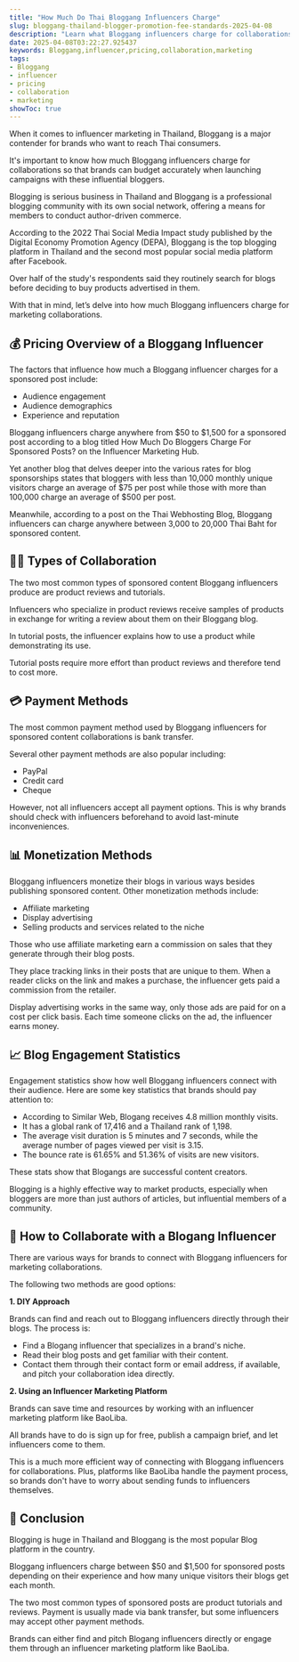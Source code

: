 ```yaml
---
title: "How Much Do Thai Bloggang Influencers Charge"
slug: bloggang-thailand-blogger-promotion-fee-standards-2025-04-08
description: "Learn what Bloggang influencers charge for collaborations and influencer marketing in Thailand."
date: 2025-04-08T03:22:27.925437
keywords: Bloggang,influencer,pricing,collaboration,marketing
tags:
- Bloggang
- influencer
- pricing
- collaboration
- marketing
showToc: true
---
```


When it comes to influencer marketing in Thailand, Bloggang is a major contender for brands who want to reach Thai consumers.

It's important to know how much Bloggang influencers charge for collaborations so that brands can budget accurately when launching campaigns with these influential bloggers.

Blogging is serious business in Thailand and Bloggang is a professional blogging community with its own social network, offering a means for members to conduct author-driven commerce.

According to the 2022 Thai Social Media Impact study published by the Digital Economy Promotion Agency (DEPA), Bloggang is the top blogging platform in Thailand and the second most popular social media platform after Facebook.

Over half of the study's respondents said they routinely search for blogs before deciding to buy products advertised in them.

With that in mind, let’s delve into how much Bloggang influencers charge for marketing collaborations.


## 💰 Pricing Overview of a Bloggang Influencer

The factors that influence how much a Bloggang influencer charges for a sponsored post include:

- Audience engagement 
- Audience demographics
- Experience and reputation

Bloggang influencers charge anywhere from $50 to $1,500 for a sponsored post according to a blog titled How Much Do Bloggers Charge For Sponsored Posts? on the Influencer Marketing Hub.

Yet another blog that delves deeper into the various rates for blog sponsorships states that bloggers with less than 10,000 monthly unique visitors charge an average of $75 per post while those with more than 100,000 charge an average of $500 per post.

Meanwhile, according to a post on the Thai Webhosting Blog, Bloggang influencers can charge anywhere between 3,000 to 20,000 Thai Baht for sponsored content.


## 👨‍💻 Types of Collaboration

The two most common types of sponsored content Bloggang influencers produce are product reviews and tutorials.

Influencers who specialize in product reviews receive samples of products in exchange for writing a review about them on their Bloggang blog.

In tutorial posts, the influencer explains how to use a product while demonstrating its use.

Tutorial posts require more effort than product reviews and therefore tend to cost more.


## 💳 Payment Methods

The most common payment method used by Bloggang influencers for sponsored content collaborations is bank transfer.

Several other payment methods are also popular including:

- PayPal
- Credit card
- Cheque

However, not all influencers accept all payment options. This is why brands should check with influencers beforehand to avoid last-minute inconveniences.


## 📊 Monetization Methods

Bloggang influencers monetize their blogs in various ways besides publishing sponsored content. Other monetization methods include:

- Affiliate marketing
- Display advertising
- Selling products and services related to the niche

Those who use affiliate marketing earn a commission on sales that they generate through their blog posts.

They place tracking links in their posts that are unique to them. When a reader clicks on the link and makes a purchase, the influencer gets paid a commission from the retailer.

Display advertising works in the same way, only those ads are paid for on a cost per click basis. Each time someone clicks on the ad, the influencer earns money.


## 📈 Blog Engagement Statistics

Engagement statistics show how well Bloggang influencers connect with their audience. Here are some key statistics that brands should pay attention to:

- According to Similar Web, Blogang receives 4.8 million monthly visits.
- It has a global rank of 17,416 and a Thailand rank of 1,198.
- The average visit duration is 5 minutes and 7 seconds, while the average number of pages viewed per visit is 3.15.
- The bounce rate is 61.65% and 51.36% of visits are new visitors.

These stats show that Blogangs are successful content creators.

Blogging is a highly effective way to market products, especially when bloggers are more than just authors of articles, but influential members of a community.


## 🔗 How to Collaborate with a Blogang Influencer

There are various ways for brands to connect with Bloggang influencers for marketing collaborations.

The following two methods are good options:

**1. DIY Approach**

Brands can find and reach out to Bloggang influencers directly through their blogs. The process is:

- Find a Blogang influencer that specializes in a brand's niche.
- Read their blog posts and get familiar with their content.
- Contact them through their contact form or email address, if available, and pitch your collaboration idea directly.

**2. Using an Influencer Marketing Platform**

Brands can save time and resources by working with an influencer marketing platform like BaoLiba.

All brands have to do is sign up for free, publish a campaign brief, and let influencers come to them.

This is a much more efficient way of connecting with Bloggang influencers for collaborations. Plus, platforms like BaoLiba handle the payment process, so brands don't have to worry about sending funds to influencers themselves.


## 🌟 Conclusion

Blogging is huge in Thailand and Bloggang is the most popular Blog platform in the country.

Bloggang influencers charge between $50 and $1,500 for sponsored posts depending on their experience and how many unique visitors their blogs get each month.

The two most common types of sponsored posts are product tutorials and reviews. Payment is usually made via bank transfer, but some influencers may accept other payment methods.

Brands can either find and pitch Blogang influencers directly or engage them through an influencer marketing platform like BaoLiba.